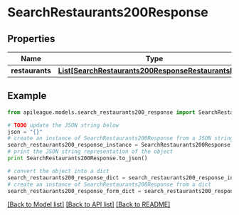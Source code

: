 # SearchRestaurants200Response


## Properties

Name | Type | Description | Notes
------------ | ------------- | ------------- | -------------
**restaurants** | [**List[SearchRestaurants200ResponseRestaurantsInner]**](SearchRestaurants200ResponseRestaurantsInner.md) |  | [optional] 

## Example

```python
from apileague.models.search_restaurants200_response import SearchRestaurants200Response

# TODO update the JSON string below
json = "{}"
# create an instance of SearchRestaurants200Response from a JSON string
search_restaurants200_response_instance = SearchRestaurants200Response.from_json(json)
# print the JSON string representation of the object
print SearchRestaurants200Response.to_json()

# convert the object into a dict
search_restaurants200_response_dict = search_restaurants200_response_instance.to_dict()
# create an instance of SearchRestaurants200Response from a dict
search_restaurants200_response_form_dict = search_restaurants200_response.from_dict(search_restaurants200_response_dict)
```
[[Back to Model list]](../README.md#documentation-for-models) [[Back to API list]](../README.md#documentation-for-api-endpoints) [[Back to README]](../README.md)


